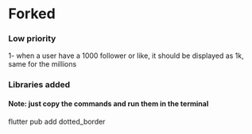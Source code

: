 # Forked



### Low priority 

1- when a user have a 1000 follower or like, it should be displayed as 1k, same for the millions 

### Libraries added 
#### Note: just copy the commands and run them in the terminal

 flutter pub add dotted_border
 
